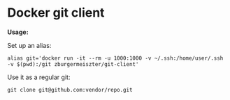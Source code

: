 # Docker git client #

**Usage:**

Set up an alias:

`alias git='docker run -it --rm -u 1000:1000 -v ~/.ssh:/home/user/.ssh -v $(pwd):/git zburgermeiszter/git-client'`

Use it as a regular git:

`git clone git@github.com:vendor/repo.git`
